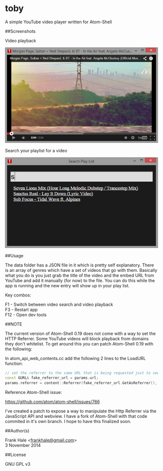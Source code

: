toby
====

A simple YouTube video player written for Atom-Shell

##Screenshots

Video playback

<img src="screenshots/toby-video-playback.png" alt="Video Playback"/>

Search your playlist for a video

<img src="screenshots/toby-video-search.png" alt="Video Selection"/>

##Usage

The data folder has a JSON file in it which is pretty self explanatory. There is
an array of genres which have a set of videos that go with them. Basically what
you do is you just grab the title of the video and the embed URL from YouTube
and add it manually (for now) to the file. You can do this while the app is
running and the new entry will show up in your play list.

Key combos:

F1 - Switch between video search and video playback  
F3 - Restart app  
F12 - Open dev tools

##NOTE

The current version of Atom-Shell 0.19 does not come with a way to set the HTTP
Referrer. Some YouTube videos will block playback from domains they don't
whitelist. To get around this you can patch Atom-Shell 0.19 with the following:

In atom_api_web_contents.cc add the following 2 lines to the LoadURL function:

```cpp
// set the referrer to the same URL that is being requested just to see if it works, AND IT DOES =)
const GURL& fake_referrer_url = params.url;
params.referrer = content::Referrer(fake_referrer_url.GetAsReferrer(), blink::WebReferrerPolicyDefault);
```

Reference Atom-Shell issue:

https://github.com/atom/atom-shell/issues/766

I've created a patch to expose a way to manipulate the Http Referrer via the
JavaScript API and webview. I have a fork of Atom-Shell with that code commited
in it's own branch. I hope to have this finalized soon.

##Author(s)

Frank Hale &lt;frankhale@gmail.com&gt;  
3 November 2014

##License

GNU GPL v3
